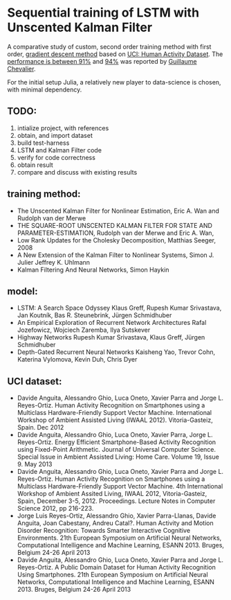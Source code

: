 
<!-- INTITILIZE PROJECT

git init
git add README.md
git commit -m "first commit"
git remote add origin https://github.com/steven-varga/lstm-ukf.git
git push -u origin master

-->

Sequential training of LSTM with Unscented Kalman Filter
=========================================================

A comparative study of custom, second order training method with first order, [gradient descent method][1] based on 
[UCI: Human Activity Dataset][2]. 
The [performance is between 91%][1] and [94%][3] was reported by [Guillaume Chevalier][4]. 

For the initial setup Julia, a relatively new player to data-science is chosen, with minimal
dependency.

TODO:
-----

1. intialize project, with references
2. obtain, and import dataset
3. build test-harness
4. LSTM and Kalman Filter code
5. verify for code correctness
6. obtain result
7. compare and discuss with existing results


training method:
----------------
* The Unscented Kalman Filter for Nonlinear Estimation, Eric A. Wan and Rudolph van der Merwe
* THE SQUARE-ROOT UNSCENTED KALMAN FILTER FOR STATE AND PARAMETER-ESTIMATION, Rudolph van der Merwe and Eric A. Wan, 
* Low Rank Updates for the Cholesky Decomposition, Matthias Seeger, 2008 
* A New Extension of the Kalman Filter to Nonlinear Systems, Simon J. Julier Jeffrey K. Uhlmann
* Kalman Filtering And Neural Networks,  Simon Haykin

model:
------
* LSTM: A Search Space Odyssey Klaus Greff, Rupesh Kumar Srivastava, Jan Koutnı́k, Bas R. Steunebrink, Jürgen Schmidhuber
* An Empirical Exploration of Recurrent Network Architectures Rafal Jozefowicz, Wojciech Zaremba, Ilya Sutskever
* Highway Networks Rupesh Kumar Srivastava, Klaus Greff, Jürgen Schmidhuber
* Depth-Gated Recurrent Neural Networks Kaisheng Yao, Trevor Cohn, Katerina Vylomova, Kevin Duh, Chris Dyer


UCI dataset:
------------------------
* Davide Anguita, Alessandro Ghio, Luca Oneto, Xavier Parra and Jorge L. Reyes-Ortiz. Human Activity Recognition on Smartphones using a Multiclass Hardware-Friendly Support Vector Machine. International Workshop of Ambient Assisted Living (IWAAL 2012). Vitoria-Gasteiz, Spain. Dec 2012 
* Davide Anguita, Alessandro Ghio, Luca Oneto, Xavier Parra, Jorge L. Reyes-Ortiz. Energy Efficient Smartphone-Based Activity Recognition using Fixed-Point Arithmetic. Journal of Universal Computer Science. Special Issue in Ambient Assisted Living: Home Care. Volume 19, Issue 9. May 2013
* Davide Anguita, Alessandro Ghio, Luca Oneto, Xavier Parra and Jorge L. Reyes-Ortiz. Human Activity Recognition on Smartphones using a Multiclass Hardware-Friendly Support Vector Machine. 4th International Workshop of Ambient Assited Living, IWAAL 2012, Vitoria-Gasteiz, Spain, December 3-5, 2012. Proceedings. Lecture Notes in Computer Science 2012, pp 216-223.
* Jorge Luis Reyes-Ortiz, Alessandro Ghio, Xavier Parra-Llanas, Davide Anguita, Joan Cabestany, Andreu Catal?. Human Activity and Motion Disorder Recognition: Towards Smarter Interactive Cognitive Environments. 21th European Symposium on Artificial Neural Networks, Computational Intelligence and Machine Learning, ESANN 2013. Bruges, Belgium 24-26 April 2013
* Davide Anguita, Alessandro Ghio, Luca Oneto, Xavier Parra and Jorge L. Reyes-Ortiz. A Public Domain Dataset for Human Activity Recognition Using Smartphones. 21th European Symposium on Artificial Neural Networks, Computational Intelligence and Machine Learning, ESANN 2013. Bruges, Belgium 24-26 April 2013

[1]: https://github.com/guillaume-chevalier/LSTM-Human-Activity-Recognition
[2]: https://archive.ics.uci.edu/ml/datasets/Human+Activity+Recognition+Using+Smartphones
[3]: https://github.com/guillaume-chevalier/HAR-stacked-residual-bidir-LSTMs
[4]: https://github.com/guillaume-chevalier

